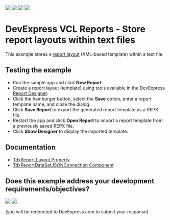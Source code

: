 <!-- default badges list -->
![](https://img.shields.io/endpoint?url=https://codecentral.devexpress.com/api/v1/VersionRange/1051124732/25.1.4%2B)
[![](https://img.shields.io/badge/Open_in_DevExpress_Support_Center-FF7200?style=flat-square&logo=DevExpress&logoColor=white)](https://supportcenter.devexpress.com/ticket/details/T1306454)
[![](https://img.shields.io/badge/📖_How_to_use_DevExpress_Examples-e9f6fc?style=flat-square)](https://docs.devexpress.com/GeneralInformation/403183)
[![](https://img.shields.io/badge/💬_Leave_Feedback-feecdd?style=flat-square)](#does-this-example-address-your-development-requirementsobjectives)
<!-- default badges end -->

# DevExpress VCL Reports - Store report layouts within text files 

This example stores a [report layout](https://docs.devexpress.com/VCL/dxReport.TdxReport.Layout) (XML-based template) within a text file.

## Testing the example

* Run the sample app and click **New Report**.
* Create a report layout (template) using tools available in the DevExpress [Report Designer](https://docs.devexpress.com/XtraReports/119176/web-reporting/web-end-user-report-designer).
* Click the hamburger button, select the **Save** option, enter a report template name, and close the dialog.
* Click **Save Report** to export the generated report template as a REPX file.
* Restart the app and click **Open Report** to import a report template from a previously saved REPX file.
* Click **Show Designer** to display the imported template.

## Documentation

* [TdxReport.Layout Property](https://docs.devexpress.com/VCL/dxReport.TdxReport.Layout)
* [TdxReportDataSetJSONConnection Component](https://docs.devexpress.com/VCL/dxReport.ConnectionString.JSON.DB.TdxReportDataSetJSONConnection)

<!-- feedback -->
## Does this example address your development requirements/objectives?

[<img src="https://www.devexpress.com/support/examples/i/yes-button.svg"/>](https://www.devexpress.com/support/examples/survey.xml?utm_source=github&utm_campaign=vcl-reports-store-layout-template-file&~~~was_helpful=yes) [<img src="https://www.devexpress.com/support/examples/i/no-button.svg"/>](https://www.devexpress.com/support/examples/survey.xml?utm_source=github&utm_campaign=vcl-reports-store-layout-template-file&~~~was_helpful=no)

(you will be redirected to DevExpress.com to submit your response)
<!-- feedback end -->


